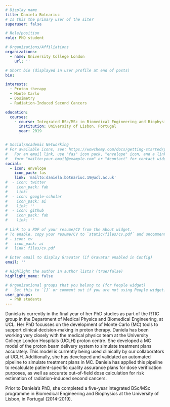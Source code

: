 ```yaml
---
# Display name
title: Daniela Botnariuc
# Is this the primary user of the site?
superuser: false

# Role/position
role: PhD student

# Organizations/Affiliations
organizations:
  - name: University College London
    url: ''

# Short bio (displayed in user profile at end of posts)
bio: 

interests:
  - Proton therapy
  - Monte Carlo
  - Dosimetry
  - Radiation-Induced Second Cancers 

education:
  courses:
    - course: Integrated BSc/MSc in Biomedical Engineering and Biophysics
      institution: University of Lisbon, Portugal
      year: 2019


# Social/Academic Networking
# For available icons, see: https://wowchemy.com/docs/getting-started/page-builder/#icons
#   For an email link, use "fas" icon pack, "envelope" icon, and a link in the
#   form "mailto:your-email@example.com" or "#contact" for contact widget.
social:
  - icon: envelope
    icon_pack: fas
    link: 'mailto:daniela.botnariuc.19@ucl.ac.uk'
#  - icon: twitter
#    icon_pack: fab
#    link:
#  - icon: google-scholar
#    icon_pack: ai
#    link: ''
#  - icon: github
#    icon_pack: fab
#    link: ''
    
# Link to a PDF of your resume/CV from the About widget.
# To enable, copy your resume/CV to `static/files/cv.pdf` and uncomment the lines below.
# - icon: cv
#   icon_pack: ai
#   link: files/cv.pdf

# Enter email to display Gravatar (if Gravatar enabled in Config)
email: ''

# Highlight the author in author lists? (true/false)
highlight_name: false

# Organizational groups that you belong to (for People widget)
#   Set this to `[]` or comment out if you are not using People widget.
user_groups:
  - PhD students
---
```


Daniela is currently in the final year of her PhD studies as part of the RTIC group in the Department of Medical Physics and Biomedical Engineering, at UCL. Her PhD focusses on the development of Monte Carlo (MC) tools to support clinical decision-making in proton therapy. Daniela has been working very closely with the medical physics team at the University College London Hospitals (UCLH) proton centre. She developed a MC model of the proton beam delivery system to simulate treatment plans accurately. This model is currently being used clinically by our collaborators at UCLH. Additionally, she has developed and validated an automated pipeline to simulate treatment plans in MC. Daniela has applied this pipeline to recalculate patient-specific quality assurance plans for dose verification purposes, as well as accurate out-of-field dose calculation for risk estimation of radiation-induced second cancers.

Prior to Daniela’s PhD, she completed a five-year integrated BSc/MSc programme in Biomedical Engineering and Biophysics at the University of Lisbon, in Portugal (2014-2019).
